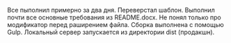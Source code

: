 Все пыполнил примерно за два дня. Переверстал шаблон. Выполнил почти все основные требования из README.docx. 
Не понял только про модификатор перед раширением файла.
Сборка выполнена с помощью Gulp. Локальный сервер запускается из директории dist (продакшн).
